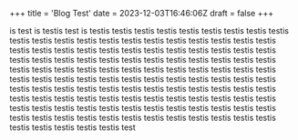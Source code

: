 +++
title = 'Blog Test'
date = 2023-12-03T16:46:06Z
draft = false
+++

is test
is testis test
is testis testis testis testis testis testis testis testis testis testis testis testis testis testis testis testis testis testis testis testis testis testis testis testis testis testis testis testis testis testis testis testis testis testis testis testis testis testis testis testis testis testis testis testis testis testis testis testis testis testis testis testis testis testis testis testis testis testis testis testis testis testis testis testis testis testis testis testis testis testis testis testis testis testis testis testis testis testis testis testis testis testis testis testis testis testis testis testis testis testis testis testis testis testis testis testis testis testis testis testis testis testis testis testis testis testis testis testis testis testis testis testis testis testis testis testis testis testis testis testis testis testis test
